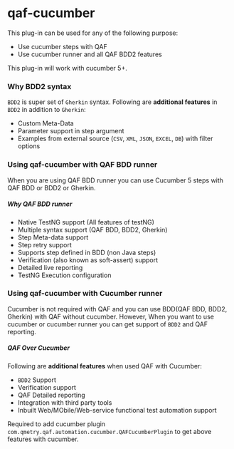 # qaf-cucumber
This plug-in can be used for any of the following purpose:
 
 * Use cucumber steps with QAF
 * Use cucumber runner and all QAF BDD2 features
 
This plug-in will work with cucumber 5+. 
### Why BDD2 syntax
`BDD2` is super set of `Gherkin` syntax. Following are **additional features** in `BDD2` in addition to `Gherkin`:
 * Custom Meta-Data
 * Parameter support in step argument
 * Examples from external source (`CSV`, `XML`, `JSON`, `EXCEL`, `DB`) with filter options

### Using qaf-cucumber with QAF BDD runner
When you are using QAF BDD runner you can use Cucumber 5 steps with QAF BDD or BDD2 or Gherkin. 

##### Why QAF BDD runner
 * Native TestNG support (All features of testNG)
 * Multiple syntax support (QAF BDD, BDD2, Gherkin)
 * Step Meta-data support
 * Step retry support
 * Supports step defined in BDD (non Java steps)
 * Verification (also known as soft-assert) support
 * Detailed live reporting
 * TestNG Execution configuration
 
### Using qaf-cucumber with Cucumber runner
Cucumber is not required with QAF and you can use BDD(QAF BDD, BDD2, Gherkin) with QAF without cucumber. However, When you want to use cucumber or cucumber runner you can get support of `BDD2` and QAF reporting. 

##### QAF Over Cucumber 
 Following are **additional features** when used QAF with Cucumber:
 * `BDD2` Support
 * Verification support
 * QAF Detailed reporting
 * Integration with third party tools
 * Inbuilt Web/MObile/Web-service functional test automation support
 
Required to add cucumber plugin `com.qmetry.qaf.automation.cucumber.QAFCucumberPlugin` to get above features with cucumber.
 